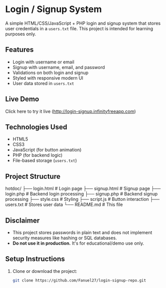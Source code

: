 # Login / Signup System

A simple HTML/CSS/JavaScript + PHP login and signup system that stores user credentials in a `users.txt` file. This project is intended for learning purposes only.

##  Features

- Login with username or email
- Signup with username, email, and password
- Validations on both login and signup
- Styled with responsive modern UI
- User data stored in `users.txt` 

##  Live Demo

Click here to try it live  (http://login-signup.infinityfreeapp.com)


##  Technologies Used

- HTML5
- CSS3
- JavaScript (for button animation)
- PHP (for backend logic)
- File-based storage (`users.txt`)

## Project Structure

hotdoc/
├── login.html # Login page
├── signup.html # Signup page
├── login.php # Backend login processing
├── signup.php # Backend signup processing
├── style.css # Styling
├── script.js # Button interaction
├── users.txt # Stores user data 
└── README.md # This file


##  Disclaimer

- This project stores passwords in plain text and does not implement security measures like hashing or SQL databases.
- **Do not use it in production.** It's for educational/demo use only.

##  Setup Instructions

1. Clone or download the project:
   ```bash
   git clone https://github.com/Fanuel27/login-signup-repo.git

